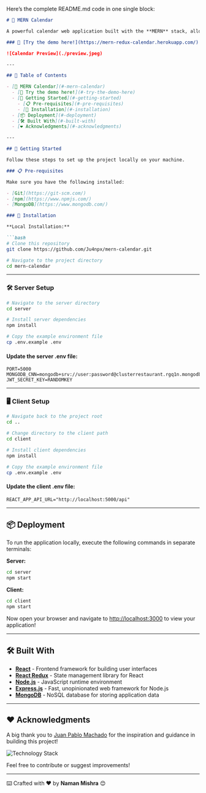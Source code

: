 Here’s the complete README.md code in one single block:

```markdown
# 🌟 MERN Calendar

A powerful calendar web application built with the **MERN** stack, allowing users to add, edit, delete, or list events from others seamlessly.

### 📅 [Try the demo here!](https://mern-redux-calendar.herokuapp.com/)

![Calendar Preview](./preview.jpeg)

---

## 📃 Table of Contents

- [🌟 MERN Calendar](#-mern-calendar)
  - [📅 Try the demo here!](#-try-the-demo-here)
  - [🚀 Getting Started](#-getting-started)
    - [📋 Pre-requisites](#-pre-requisites)
    - [🔧 Installation](#-installation)
  - [📦 Deployment](#-deployment)
  - [🛠️ Built With](#-built-with)
  - [❤️ Acknowledgments](#-acknowledgments)

---

## 🚀 Getting Started

Follow these steps to set up the project locally on your machine.

### 📋 Pre-requisites

Make sure you have the following installed:

- [Git](https://git-scm.com/)
- [npm](https://www.npmjs.com/)
- [MongoDB](https://www.mongodb.com/)

### 🔧 Installation

**Local Installation:**

```bash
# Clone this repository
git clone https://github.com/Ju4npx/mern-calendar.git

# Navigate to the project directory
cd mern-calendar
```

---

### 🛠️ Server Setup

```bash
# Navigate to the server directory
cd server

# Install server dependencies
npm install

# Copy the example environment file
cp .env.example .env
```

#### Update the **server .env** file:

```shell
PORT=5000
MONGODB_CNN=mongodb+srv://user:password@clusterrestaurant.rgq1n.mongodb.net/schema
JWT_SECRET_KEY=RANDOMKEY
```

---

### 🖥️ Client Setup

```bash
# Navigate back to the project root
cd ..

# Change directory to the client path
cd client

# Install client dependencies
npm install

# Copy the example environment file
cp .env.example .env
```

#### Update the **client .env** file:

```shell
REACT_APP_API_URL="http://localhost:5000/api"
```

---

## 📦 Deployment

To run the application locally, execute the following commands in separate terminals:

**Server:**
```bash
cd server
npm start
```

**Client:**
```bash
cd client
npm start
```

Now open your browser and navigate to [http://localhost:3000](http://localhost:3000) to view your application!

---

## 🛠️ Built With

- **[React](https://es.reactjs.org/)** - Frontend framework for building user interfaces
- **[React Redux](https://react-redux.js.org/)** - State management library for React
- **[Node.js](https://nodejs.org/)** - JavaScript runtime environment
- **[Express.js](https://expressjs.com/)** - Fast, unopinionated web framework for Node.js
- **[MongoDB](https://www.mongodb.com/)** - NoSQL database for storing application data

---

## ❤️ Acknowledgments

A big thank you to [Juan Pablo Machado](https://github.com/Ju4npx) for the inspiration and guidance in building this project!

![Technology Stack](https://example.com/technology-stack-image.jpeg)  <!-- Replace with an actual image link -->

Feel free to contribute or suggest improvements!

---

⌨️ Crafted with ❤️ by **Naman Mishra** 😊
```

